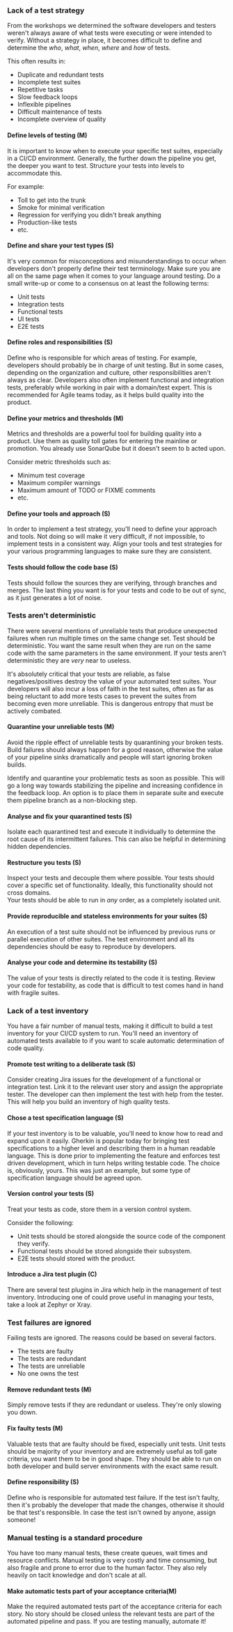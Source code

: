 ---
---

### Lack of a test strategy

From the workshops we determined the software developers and testers weren't always aware of what tests were executing or were intended to verify.
Without a strategy in place, it becomes difficult to define and determine the _who_, _what_, _when_, _where_ and _how_ of tests.

This often results in:

* Duplicate and redundant tests
* Incomplete test suites
* Repetitive tasks
* Slow feedback loops
* Inflexible pipelines
* Difficult maintenance of tests
* Incomplete overview of quality

#### Define levels of testing (M)
 
It is important to know when to execute your specific test suites, especially in a CI/CD environment. 
Generally, the further down the pipeline you get, the deeper you want to test. 
Structure your tests into levels to accommodate this.

For example:

* Toll to get into the trunk
* Smoke for minimal verification
* Regression for verifying you didn't break anything
* Production-like tests
* etc.

#### Define and share your test types (S)

It's very common for misconceptions and misunderstandings to occur when developers don't properly define their test terminology.
Make sure you are all on the same page when it comes to your language around testing.
Do a small write-up or come to a consensus on at least the following terms:

* Unit tests
* Integration tests
* Functional tests
* UI tests
* E2E tests

#### Define roles and responsibilities (S)

Define who is responsible for which areas of testing. 
For example, developers should probably be in charge of unit testing.
But in some cases, depending on the organization and culture, other responsibilities aren't always as clear. 
Developers also often implement functional and integration tests, preferably while working in pair with a domain/test expert. 
This is recommended for Agile teams today, as it helps build quality into the product.

#### Define your metrics and thresholds (M)

Metrics and thresholds are a powerful tool for building quality into a product.
Use them as quality toll gates for entering the mainline or promotion.
You already use SonarQube but it doesn't seem to b acted upon.
 
Consider metric thresholds such as:

* Minimum test coverage
* Maximum compiler warnings
* Maximum amount of TODO or FIXME comments
* etc.

#### Define your tools and approach (S)

In order to implement a test strategy, you'll need to define your approach and tools.
Not doing so will make it very difficult, if not impossible, to implement tests in a consistent way.
Align your tools and test strategies for your various programming languages to make sure they are consistent.

#### Tests should follow the code base (S)

Tests should follow the sources they are verifying, through branches and merges.
The last thing you want is for your tests and code to be out of sync, as it just generates a lot of noise.

### Tests aren't deterministic

There were several mentions of unreliable tests that produce unexpected failures when run multiple times on the same change set.
Test should be deterministic. You want the same result when they are run on the same code with the same parameters in the same environment.
If your tests aren't deterministic they are _very_ near to useless.

It's absolutely critical that your tests are reliable, as false negatives/positives destroy the value of your automated test suites.
Your developers will also incur a loss of faith in the test suites, often as far as being reluctant to add more tests cases to prevent the suites from becoming even more unreliable.
This is dangerous entropy that must be actively combated.

#### Quarantine your unreliable tests (M)

Avoid the ripple effect of unreliable tests by quarantining your broken tests.
Build failures should always happen for a good reason, otherwise the value of your pipeline sinks dramatically and people will start ignoring broken builds.

Identify and quarantine your problematic tests as soon as possible. 
This will go a long way towards stabilizing the pipeline and increasing confidence in the feedback loop. 
An option is to place them in separate suite and execute them pipeline branch as a non-blocking step.

#### Analyse and fix your quarantined tests (S)

Isolate each quarantined test and execute it individually to determine the root cause of its intermittent failures. 
This can also be helpful in determining hidden dependencies.

#### Restructure you tests (S)

Inspect your tests and decouple them where possible. 
Your tests should cover a specific set of functionality. 
Ideally, this functionality should not cross domains.  
Your tests should be able to run in _any_ order, as a completely isolated unit.

#### Provide reproducible and stateless environments for your suites (S)

An execution of a test suite should not be influenced by previous runs or parallel execution of other suites. 
The test environment and all its dependencies should be easy to reproduce by developers.

#### Analyse your code and determine its testability (S)

The value of your tests is directly related to the code it is testing.
Review your code for testability, as code that is difficult to test comes hand in hand with fragile suites.

### Lack of a test inventory

You have a fair number of manual tests, making it difficult to build a test inventory for your CI/CD system to run.
You'll need an inventory of automated tests available to if you want to scale automatic determination of code quality.

#### Promote test writing to a deliberate task (S)

Consider creating Jira issues for the development of a functional or integration test.
Link it to the relevant user story and assign the appropriate tester. 
The developer can then implement the test with help from the tester.
This will help you build an inventory of high quality tests.

#### Chose a test specification language (S)

If your test inventory is to be valuable, you'll need to know how to read and expand upon it easily.
Gherkin is popular today for bringing test specifications to a higher level and describing them in a human readable language. 
This is done prior to implementing the feature and enforces test driven development, which in turn helps writing testable code. 
The choice is, obviously, yours. This was just an example, but some type of specification language should be agreed upon.

#### Version control your tests (S)

Treat your tests as code, store them in a version control system.

Consider the following:

* Unit tests should be stored alongside the source code of the component they verify.
* Functional tests should be stored alongside their subsystem.
* E2E tests should stored with the product.

#### Introduce a Jira test plugin (C)

There are several test plugins in Jira which help in the management of test inventory. 
Introducing one of could prove useful in managing your tests, take a look at Zephyr or Xray.

### Test failures are ignored

Failing tests are ignored. The reasons could be based on several factors.

* The tests are faulty
* The tests are redundant
* The tests are unreliable
* No one owns the test

#### Remove redundant tests (M)

Simply remove tests if they are redundant or useless.
They're only slowing you down.

#### Fix faulty tests (M)

Valuable tests that are faulty should be fixed, especially unit tests.
Unit tests should be majority of your inventory and are extremely useful as toll gate criteria, you want them to be in good shape.
They should be able to run on both developer and build server environments with the exact same result.

#### Define responsibility (S)

Define who is responsible for automated test failure.
If the test isn't faulty, then it's probably the developer that made the changes, otherwise it should be that test's responsible.
In case the test isn't owned by anyone, assign someone!

### Manual testing is a standard procedure

You have too many manual tests, these create queues, wait times and resource conflicts.
Manual testing is very costly and time consuming, but also fragile and prone to error due to the human factor.
They also rely heavily on tacit knowledge and don't scale at all.

#### Make automatic tests part of your acceptance criteria(M)

Make the required automated tests part of the acceptance criteria for each story. 
No story should be closed unless the relevant tests are part of the automated pipeline and pass.
If you are testing manually, automate it!
